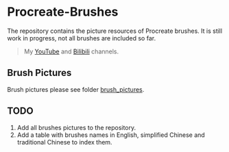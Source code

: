 # Procreate-Brushes

The repository contains the picture resources of Procreate brushes.
It is still work in progress, not all brushes are included so far.

> My [YouTube](https://www.youtube.com/@PiecesOfDream) and [Bilibili](https://space.bilibili.com/15403276) channels.

## Brush Pictures
Brush pictures please see folder [brush_pictures](./brush_pictures/).

## TODO
1. Add all brushes pictures to the repository.
2. Add a table with brushes names in English, simplified Chinese and traditional Chinese to index them.